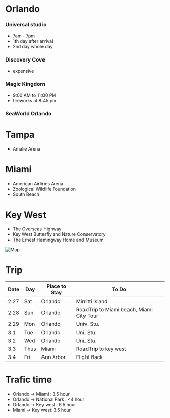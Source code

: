 # Orlando
### Universal studio
+ 7am - 7pm
+ 1th day after arrival
+ 2nd day whole day

### Discovery Cove
+ expensive

### Magic Kingdom
+ 9:00 AM to 11:00 PM
+ fireworks at 8:45 pm

### SeaWorld Orlando

# Tampa
+ Amalie Arena

# Miami
+ American Airlines Arena
+ Zoological Wildlife Foundation
+ South Beach

# Key West
+ The Overseas Highway
+ Key West Butterfly and Nature Conservatory
+ The Ernest Hemingway Home and Museum

![Map](http://www.netstate.com/states/geography/mapcom/images/fl.gif "Logo Title Text 1")

# Trip

Date   |  Day | Place to Stay | To Do
--------|------|------|------
2.27    |   Sat | Orlando|Mirritti Island
2.28     |   Sun | Orlando|RoadTrip to Miami beach, Miami City Tour
2.29   |   Mon   | Orlando |Univ. Stu.
3.1 | Tue | Orlando |Uni. Stu.
3.2 | Wed | Orlando | Uni. Stu.
3.3 | Thus | Miami | RoadTrip to key west
3.4 | Fri | Ann Arbor | Flight Back

# Trafic time
+ Orlando -> Miami : 3.5 hour
+ Orlando -> National Park : <4 hour
+ Orlando -> Key west : 6.5 hour
+ Miami -> Key west: 3.5 hour
